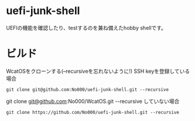 # uefi-junk-shell

UEFIの機能を確認したり、testするのを兼ね備えたhobby shellです。

# ビルド

WcatOSをクローンする(–recursiveを忘れないように!) SSH keyを登録している場合
```shell
git clone git@github.com:No000/uefi-junk-shell.git --recursive
```
git clone git@github.com:No000/WcatOS.git --recursive
していない場合
```shell
git clone https://github.com/No000/uefi-junk-shell.git --recursive
```




